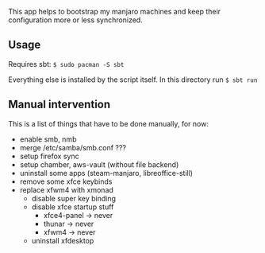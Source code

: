 This app helps to bootstrap my manjaro machines and keep their
configuration more or less synchronized.

## Usage

Requires sbt:
`$ sudo pacman -S sbt`

Everything else is installed by the script itself. In this directory run `$ sbt run`

## Manual intervention

This is a list of things that have to be done manually, for now:

- enable smb, nmb
- merge /etc/samba/smb.conf ???
- setup firefox sync
- setup chamber, aws-vault (without file backend)
- uninstall some apps (steam-manjaro, libreoffice-still)
- remove some xfce keybinds
- replace xfwm4 with  xmonad
  - disable super key binding
  - disable xfce startup stuff
    - xfce4-panel -> never
    - thunar -> never
    - xfwm4 -> never
  - uninstall xfdesktop
